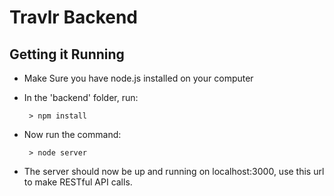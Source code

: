 # **Travlr Backend**

## Getting it Running
 * Make Sure you have node.js installed on your computer
 * In the 'backend' folder, run:

        > npm install
 * Now run the command:

        > node server
 * The server should now be up and running on localhost:3000, use this url to make RESTful API calls.